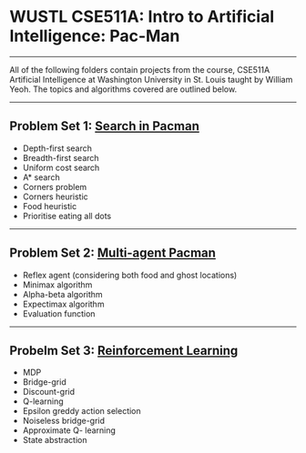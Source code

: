 # WUSTL CSE511A: Intro to Artificial Intelligence: Pac-Man <br/>

---
All of the following folders contain projects from the course, CSE511A Artificial Intelligence at Washington University 
in St. Louis taught by William Yeoh. The topics and algorithms covered are outlined below. 

---
## Problem Set 1: [Search in Pacman](https://www.cse.wustl.edu/~wyeoh/courses/cse511a/2021spring/projects/project1.html)
- Depth-first search
- Breadth-first search
- Uniform cost search
- A* search
- Corners problem
- Corners heuristic
- Food heuristic
- Prioritise eating all dots

---
## Problem Set 2: [Multi-agent Pacman](https://www.cse.wustl.edu/~wyeoh/courses/cse511a/2021spring/projects/project2.html)
- Reflex agent (considering both food and ghost locations)
- Minimax algorithm
- Alpha-beta algorithm
- Expectimax algorithm
- Evaluation function

--- 
## Probelm Set 3: [Reinforcement Learning](https://www.cse.wustl.edu/~wyeoh/courses/cse511a/2021spring/projects/project3.html)
- MDP
- Bridge-grid
- Discount-grid
- Q-learning
- Epsilon greddy action selection 
- Noiseless bridge-grid
- Approximate Q- learning
- State abstraction
